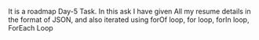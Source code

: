 It is a roadmap Day-5 Task.
In this ask I have given All my resume details in the format of JSON, and also iterated using forOf loop, for loop, forIn loop, ForEach Loop
